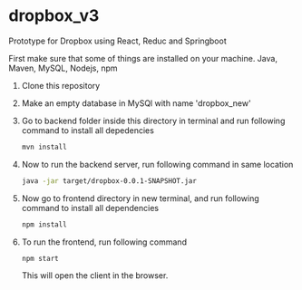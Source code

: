 # dropbox_v3
Prototype for Dropbox using React, Reduc and Springboot 

First make sure that some of things are installed on your machine. Java, Maven, MySQL, Nodejs, npm

1. Clone this repository
2. Make an empty database in MySQl with name 'dropbox_new'
3. Go to backend folder inside this directory in terminal and run following command to install all depedencies
   ```sh
   mvn install
   ```
4. Now to run the backend server, run following command in same location
   ```sh
   java -jar target/dropbox-0.0.1-SNAPSHOT.jar
   ```
5. Now go to frontend directory in new terminal, and run following command to install all dependencies
   ```sh
   npm install
   ```
6. To run the frontend, run following command
   ```sh
   npm start
   ```
   
   This will open the client in the browser.
  
   
   
